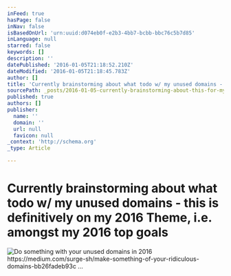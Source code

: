 ```yaml
---
inFeed: true
hasPage: false
inNav: false
isBasedOnUrl: 'urn:uuid:d074eb0f-e2b3-4bb7-bcbb-bbc76c5b7d85'
inLanguage: null
starred: false
keywords: []
description: ''
datePublished: '2016-01-05T21:18:52.210Z'
dateModified: '2016-01-05T21:18:45.783Z'
author: []
title: 'Currently brainstorming about what todo w/ my unused domains - this is definitively on my 2016 Theme, i.e. amongst my 2016 top goals'
sourcePath: _posts/2016-01-05-currently-brainstorming-about-this-for-my-2016-theme-year-g.md
published: true
authors: []
publisher:
  name: ''
  domain: ''
  url: null
  favicon: null
_context: 'http://schema.org'
_type: Article

---
```

# Currently brainstorming about what todo w/ my unused domains - this is definitively on my 2016 Theme, i.e. amongst my 2016 top goals
![Do something with your unused domains in 2016 https://medium.com/surge-sh/make-something-of-your-ridiculous-domains-bb26fadeb93c ...](https://s3-us-west-2.amazonaws.com/the-grid-img/p/4130649c1805ebd775d70005cc74f61148821186.png)